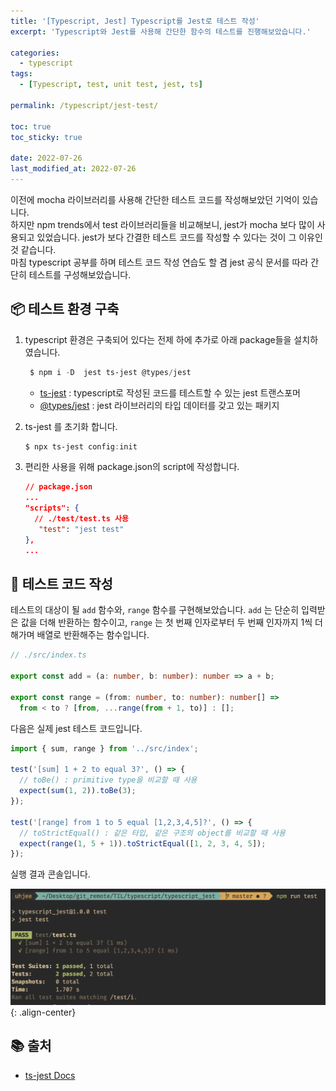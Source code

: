 ```yaml
---
title: '[Typescript, Jest] Typescript를 Jest로 테스트 작성'
excerpt: 'Typescript와 Jest를 사용해 간단한 함수의 테스트를 진행해보았습니다.'

categories:
  - typescript
tags:
  - [Typescript, test, unit test, jest, ts]

permalink: /typescript/jest-test/

toc: true
toc_sticky: true

date: 2022-07-26
last_modified_at: 2022-07-26
---
```


이전에 mocha 라이브러리를 사용해 간단한 테스트 코드를 작성해보았던 기억이 있습니다.  
하지만 npm trends에서 test 라이브러리들을 비교해보니, jest가 mocha 보다 많이 사용되고 있었습니다.
jest가 보다 간결한 테스트 코드를 작성할 수 있다는 것이 그 이유인 것 같습니다.  
 마침 typescript 공부를 하며 테스트 코드 작성 연습도 할 겸 jest 공식 문서를 따라 간단히 테스트를 구성해보았습니다.

## 📦 테스트 환경 구축

1. typescript 환경은 구축되어 있다는 전제 하에 추가로 아래 package들을 설치하였습니다.

   ```powershell
    $ npm i -D  jest ts-jest @types/jest
   ```

   - <u>ts-jest</u> : typescript로 작성된 코드를 테스트할 수 있는 jest 트랜스포머
   - <u>@types/jest</u> : jest 라이브러리의 타입 데이터를 갖고 있는 패키지

2. ts-jest 를 초기화 합니다.

   ```powershell
   $ npx ts-jest config:init
   ```

3. 편리한 사용을 위해 package.json의 script에 작성합니다.
   ```json
   // package.json
   ...
   "scripts": {
     // ./test/test.ts 사용
      "test": "jest test"
   },
   ...
   ```

## 📌 테스트 코드 작성

테스트의 대상이 될 `add` 함수와, `range` 함수를 구현해보았습니다.
`add` 는 단순히 입력받은 값을 더해 반환하는 함수이고, `range` 는 첫 번째 인자로부터 두 번째 인자까지 1씩 더해가며 배열로 반환해주는 함수입니다.

```typescript
// ./src/index.ts

export const add = (a: number, b: number): number => a + b;

export const range = (from: number, to: number): number[] =>
  from < to ? [from, ...range(from + 1, to)] : [];
```

다음은 실제 jest 테스트 코드입니다.

```ts
import { sum, range } from '../src/index';

test('[sum] 1 + 2 to equal 3?', () => {
  // toBe() : primitive type을 비교할 때 사용
  expect(sum(1, 2)).toBe(3);
});

test('[range] from 1 to 5 equal [1,2,3,4,5]?', () => {
  // toStrictEqual() : 같은 타입, 같은 구조의 object를 비교할 때 사용
  expect(range(1, 5 + 1)).toStrictEqual([1, 2, 3, 4, 5]);
});
```

실행 결과 콘솔입니다.

![typescript-jest](/assets/images/posts_img/typescript/typescript-jest.png){: .align-center}

## **📚 출처**

- [ts-jest Docs](https://kulshekhar.github.io/ts-jest/docs/)
